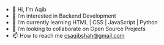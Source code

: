 - 👋 Hi, I’m Aqib
- 👀 I’m interested in Backend Development
- 🌱 I’m currently learning HTML | CSS | JavaScript | Python
- 💞️ I’m looking to collaborate on Open Source Projects
- 📫 How to reach me csaqibshah@gmail.com

<!---
aqibcs/aqibcs is a ✨ special ✨ repository because its `README.md` (this file) appears on your GitHub profile.
You can click the Preview link to take a look at your changes.
--->
